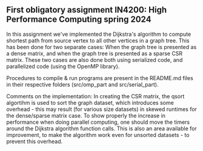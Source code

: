 ## First obligatory assignment IN4200: High Performance Computing spring 2024

In this assignment we've implemented the Dijkstra's algorithm to compute shortest path from source vertex to all other vertices in a graph tree. This has been done for 
two separate cases: When the graph tree is presented as a dense matrix, and when the graph tree is presented as a sparse CSR matrix.
These two cases are also done both using serialized code, and parallelized code (using the OpenMP library).

Procedures to compile & run programs are present in the README.md files in their respective folders (src/omp_part and src/serial_part). 

Comments on the implementation:
In creating the CSR matrix, the qsort algortihm is used to sort the graph dataset, which introduces some overhead - this may result (for various size datasets) in skewed runtimes for the dense/sparse matrix case. To show properly the increase in performance when doing parallel computing, one should move the timers around the Dijkstra algorithm function calls. This is also an area available for improvement, to make the algorithm work even for unsorted datasets - to prevent this overhead.
